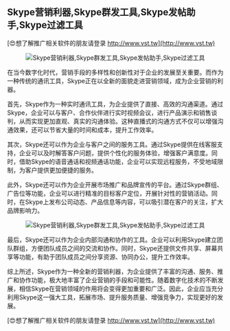 ## **Skype营销利器,Skype群发工具,Skype发帖助手,Skype过滤工具**

[😍想了解推广相关软件的朋友请登录 http://www.vst.tw](http://www.vst.tw)

 <center><img src="https://vst.tw/MP4/tuiguang/png/7.png" alt="Skype营销利器,Skype群发工具,Skype发帖助手,Skype过滤工具"></center>

在当今数字化时代，营销手段的多样性和创新性对于企业的发展至关重要。而作为一种传统的通讯工具，Skype正在以全新的面貌走进营销领域，成为企业营销的利器。

首先，Skype作为一种实时通讯工具，为企业提供了直接、高效的沟通渠道。通过Skype，企业可以与客户、合作伙伴进行实时视频会议，进行产品演示和销售谈判，从而实现更加直观、真实的沟通体验。这种直播式的沟通方式不仅可以增强沟通效果，还可以节省大量的时间和成本，提升工作效率。

其次，Skype还可以作为企业与客户之间的服务工具。通过Skype提供在线客服支持，企业可以及时解答客户问题，提供个性化的服务体验，增强客户满意度。同时，借助Skype的语音通话和视频通话功能，企业可以实现远程服务，不受地域限制，为客户提供更加便捷的服务。

此外，Skype还可以作为企业开展市场推广和品牌宣传的平台。通过Skype群组、广告位等功能，企业可以进行精准的目标客户定位，开展针对性的营销活动。同时，在Skype上发布公司动态、产品信息等内容，可以吸引潜在客户的关注，扩大品牌影响力。

 <center><img src="https://vst.tw/MP4/tuiguang/png/4.png" alt="Skype营销利器,Skype群发工具,Skype发帖助手,Skype过滤工具"></center>

最后，Skype还可以作为企业内部沟通和协作的工具。企业可以利用Skype建立团队群组，方便团队成员之间的交流和协作。同时，Skype还提供文件共享、屏幕共享等功能，有助于团队成员之间分享资源、协同办公，提升工作效率。

综上所述，Skype作为一种全新的营销利器，为企业提供了丰富的沟通、服务、推广和协作功能，极大地丰富了企业营销的手段和可能性。随着数字化技术的不断发展，相信Skype在营销领域的作用将会变得更加重要和广泛。因此，企业应当充分利用Skype这一强大工具，拓展市场、提升服务质量、增强竞争力，实现更好的发展。

[😍想了解推广相关软件的朋友请登录 http://www.vst.tw](http://www.vst.tw)



